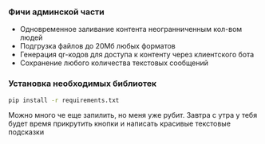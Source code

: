 ### Фичи админской части
- Одновременное заливание контента неогранниченным кол-вом людей
- Подгрузка файлов до 20Мб любых форматов
- Генерация qr-кодов для доступа к контенту через клиентского бота
- Сохранение любого количества текстовых сообщений

### Установка необходимых библиотек
```bash
pip install -r requirements.txt
```

Можно много че еще запилить, но меня уже рубит. Завтра с утра у тебя будет время прикрутить кнопки и написать красивые текстовые подсказки